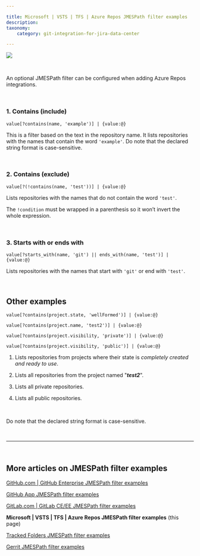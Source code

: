 ```yaml
---

title: Microsoft | VSTS | TFS | Azure Repos JMESPath filter examples
description:
taxonomy:
    category: git-integration-for-jira-data-center

---
```


![](/wp-content/uploads/azure2-logo.png)

&nbsp;

An optional JMESPath filter can be configured when adding Azure Repos integrations.

&nbsp;

### 1\. Contains (include)

`value[?contains(name, 'example')] | {value:@}`

This is a filter based on the text in the repository name. It lists repositories with the names that contain the word `'example'`. Do note that the declared string format is case-sensitive.

&nbsp;

### 2\. Contains (exclude)

`value[?(!contains(name, 'test'))] | {value:@}`

Lists repositories with the names that do not contain the word `'test'`.

<div class="bbb-callout bbb--note">
    <div class="irow">
    <div class="ilogobox">
        <span class="logoimg"></span>
    </div>
    <div class="imsgbox">
        The <code>!condition</code> must be wrapped in a parenthesis so it won’t invert the whole expression.
    </div>
    </div>
</div>

&nbsp;

### 3\. Starts with or ends with

`value[?starts_with(name, 'git') || ends_with(name, 'test')] | {value:@}`

Lists repositories with the names that start with `'git'` or end with `'test'`.

&nbsp;

## Other examples

`value[?contains(project.state, 'wellFormed')] | {value:@}`

`value[?contains(project.name, 'test2')] | {value:@}`

`value[?contains(project.visibility, 'private')] | {value:@}`

`value[?contains(project.visibility, 'public')] | {value:@}`

1.  Lists repositories from projects where their state is _completely created and ready to use_.

2.  Lists all repositories from the project named "_**test2**_".

3.  Lists all private repositories.

4.  Lists all public repositories.

&nbsp;

<div class="bbb-callout bbb--info">
    <div class="irow">
    <div class="ilogobox">
        <span class="logoimg"></span>
    </div>
    <div class="imsgbox">
        Do note that the declared string format is case-sensitive.
    </div>
    </div>
</div>

&nbsp;
* * *
&nbsp;

## More articles on JMESPath filter examples

[GitHub.com \| GitHub Enterprise JMESPath filter examples](/git-integration-for-jira-data-center/GitHub-GitHub-Enterprise-JMESPath-filter-examples-gij-self-managed)

[GitHub App JMESPath filter examples](/git-integration-for-jira-data-center/GitHub-App-JMESPath-filter-examples-gij-self-managed)

[GitLab.com \| GitLab CE/EE JMESPath filter examples](/git-integration-for-jira-data-center/GitLab-GitLab-CE-EE-JMESPath-filter-examples-gij-self-managed)

**Microsoft \| VSTS \| TFS \| Azure Repos JMESPath filter examples** (this page)

[Tracked Folders JMESPath filter examples](/git-integration-for-jira-data-center/Tracked-Folders-JMESPath-filter-examples-gij-self-managed)

[Gerrit JMESPath filter examples](/git-integration-for-jira-data-center/Gerrit-JMESPath-filter-examples-gij-self-managed)

